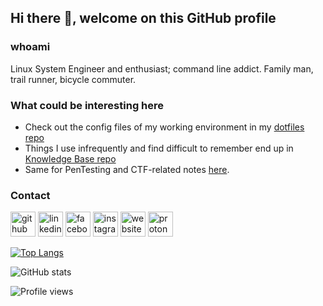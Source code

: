 ## Hi there 👋, welcome on this GitHub profile
### whoami
Linux System Engineer and enthusiast; command line addict. Family man, trail runner, bicycle commuter.

### What could be interesting here
 - Check out the config files of my working environment in my [dotfiles repo](https://github.com/lehoczkics/dotfiles)
 - Things I use infrequently and find difficult to remember end up in [Knowledge Base repo](https://github.com/lehoczkics/kb)
 - Same for PenTesting and CTF-related notes [here](https://github.com/lehoczkics/pt).

### Contact
[<img src='https://cdn.jsdelivr.net/npm/simple-icons@3.0.1/icons/github.svg' alt='github' height='40'>](https://github.com/lehoczkics)  [<img src='https://cdn.jsdelivr.net/npm/simple-icons@3.0.1/icons/linkedin.svg' alt='linkedin' height='40'>](https://www.linkedin.com/in/lehoczkics/)  [<img src='https://cdn.jsdelivr.net/npm/simple-icons@3.0.1/icons/facebook.svg' alt='facebook' height='40'>](https://www.facebook.com/lehoczkics)  [<img src='https://cdn.jsdelivr.net/npm/simple-icons@3.0.1/icons/instagram.svg' alt='instagram' height='40'>](https://www.instagram.com/lehoczkics/)  [<img src='https://cdn.jsdelivr.net/npm/simple-icons@3.0.1/icons/icloud.svg' alt='website' height='40'>](https://lehoczki.me)  [<img src='https://cdn.jsdelivr.net/npm/simple-icons@3.0.1/icons/protonmail.svg' alt='protonmail' height='40'>](mailto:csaba@lehoczki.me)  

[![Top Langs](https://github-readme-stats.vercel.app/api/top-langs/?username=lehoczkics)](https://github.com/anuraghazra/github-readme-stats)

![GitHub stats](https://github-readme-stats.vercel.app/api?username=lehoczkics&show_icons=true)  

![Profile views](https://gpvc.arturio.dev/lehoczkics)  
